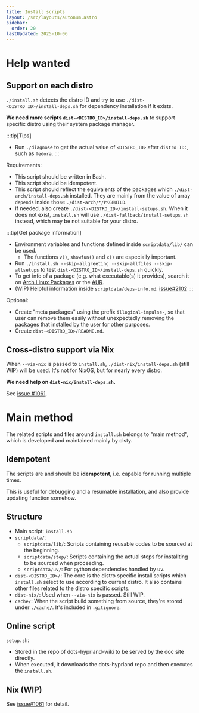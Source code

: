 ```yaml
---
title: Install scripts
layout: /src/layouts/autonum.astro
sidebar:
  order: 20
lastUpdated: 2025-10-06
---
```

# Help wanted
## Support on each distro
`./install.sh` detects the distro ID and try to use `./dist-<DISTRO_ID>/install-deps.sh` for dependency installation if it exists.

**We need more scripts `dist-<DISTRO_ID>/install-deps.sh`** to support specific distro using their system package manager.

:::tip[Tips]
- Run `./diagnose` to get the actual value of `<DISTRO_ID>` after `distro ID:`, such as `fedora`.
:::

Requirements:
- This script should be written in Bash.
- This script should be idempotent.
- This script should reflect the equivalents of the packages which `./dist-arch/install-deps.sh` installed. They are mainly from the value of array `depends` inside those `./dist-arch/*/PKGBUILD`.
- If needed, also create `./dist-<DISTRO_ID>/install-setups.sh`. When it does not exist, `install.sh` will use `./dist-fallback/install-setups.sh` instead, which may be not suitable for your distro.

:::tip[Get package information]
- Environment variables and functions defined inside `scriptdata/lib/` can be used.
  - The functions `v()`, `showfun()` and `x()` are especially important.
- Run `./install.sh --skip-allgreeting --skip-allfiles --skip-allsetups` to test `dist-<DISTRO_ID>/install-deps.sh` quickly.
- To get info of a package (e.g. what executable(s) it provides), search it on [Arch Linux Packages](https://archlinux.org/packages) or the [AUR](https://aur.archlinux.org/packages).
- (WIP) Helpful information inside `scriptdata/deps-info.md`: [issue#2102](https://github.com/end-4/dots-hyprland/issues/2102)
:::

Optional:
- Create "meta packages" using the prefix `illogical-impulse-`, so that user can remove them easily without unexpectedly removing the packages that installed by the user for other purposes.
- Create `dist-<DISTRO_ID>/README.md`.

## Cross-distro support via Nix
When `--via-nix` is passed to `install.sh`, `./dist-nix/install-deps.sh` (still WIP) will be used. It's not for NixOS, but for nearly every distro.

**We need help on `dist-nix/install-deps.sh`.**

See [issue #1061](https://github.com/end-4/dots-hyprland/issues/1061).


# Main method
The related scripts and files around `install.sh` belongs to "main method", which is developed and maintained mainly by clsty.
## Idempotent
The scripts are and should be **idempotent**, i.e. capable for running multiple times.

This is useful for debugging and a resumable installation, and also provide updating function somehow.
## Structure
- Main script: `install.sh`
- `scriptdata/`: 
  - `scriptdata/lib/`: Scripts containing reusable codes to be sourced at the beginning.
  - `scriptdata/step/`: Scripts containing the actual steps for installting to be sourced when proceeding.
  - `scriptdata/uv/`: For python dependencies handled by uv.
- `dist-<DISTRO_ID>/`: The core is the distro specific install scripts which `install.sh` select to use according to current distro. It also contains other files related to the distro specific scripts.
- `dist-nix/`: Used when `--via-nix` is passed. Still WIP.
- `cache/`: When the script build something from source, they're stored under `./cache/`. It's included in `.gitignore`.

## Online script
`setup.sh`:
- Stored in the repo of dots-hyprland-wiki to be served by the doc site directly.
- When executed, it downloads the dots-hyprland repo and then executes the `install.sh`.

## Nix (WIP)
See [issue#1061](https://github.com/end-4/dots-hyprland/issues/1061) for detail.
